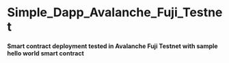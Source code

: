 # Simple_Dapp_Avalanche_Fuji_Testnet


<h4> Smart contract deployment tested in Avalanche Fuji Testnet with sample hello world smart contract
